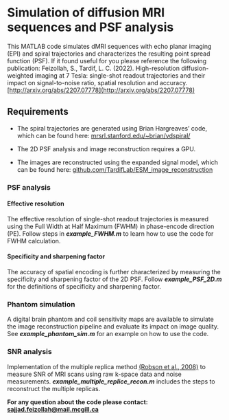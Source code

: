 # Simulation of diffusion MRI sequences and PSF analysis
This MATLAB code simulates dMRI sequences with echo planar imaging (EPI) and spiral trajectories and characterizes the resulting point spread function (PSF).
If it found useful for you please reference the following publication: Feizollah, S., Tardif, L. C. (2022). High-resolution diffusion-weighted imaging at 7 Tesla: single-shot readout trajectories and their impact on signal-to-noise ratio, spatial resolution and accuracy. [http://arxiv.org/abs/2207.07778](http://arxiv.org/abs/2207.07778)
## Requirements

* The spiral trajectories are generated using Brian Hargreaves’ code, which can be found here: [mrsrl.stanford.edu/~brian/vdspiral/](http://mrsrl.stanford.edu/~brian/vdspiral/)

* The 2D PSF analysis and image reconstruction requires a GPU.

* The images are reconstructed using the expanded signal model, which can be found here: [github.com/TardifLab/ESM_image_reconstruction](https://github.com/TardifLab/ESM_image_reconstruction)

### PSF analysis
#### Effective resolution
The effective resolution of single-shot readout trajectories is measured using the Full Width at Half Maximum (FWHM) in phase-encode direction (PE). Follow steps in ***example_FWHM.m*** to learn how to use the code for FWHM calculation.
#### Specificity and sharpening factor
The accuracy of spatial encoding is further characterized by measuring the specificity and sharpening factor of the 2D PSF. Follow ***example_PSF_2D.m*** for the definitions of specificity and sharpening factor.
### Phantom simulation
A digital brain phantom and coil sensitivity maps are available to simulate the image reconstruction pipeline and evaluate its impact on image quality. See ***example_phantom_sim.m*** for an example on how to use the code.
### SNR analysis
Implementation of the multiple replica method [(Robson et al., 2008)](https://doi.org/10.1002/mrm.21728) to measure SNR of MRI scans using raw k-space data and noise measurements. ***example_multiple_replice_recon.m*** includes the steps to reconstruct the multiple replicas.


**For any question about the code please contact: [sajjad.feizollah@mail.mcgill.ca](mailto:sajjad.feizollah@mail.mcgill.ca)**
